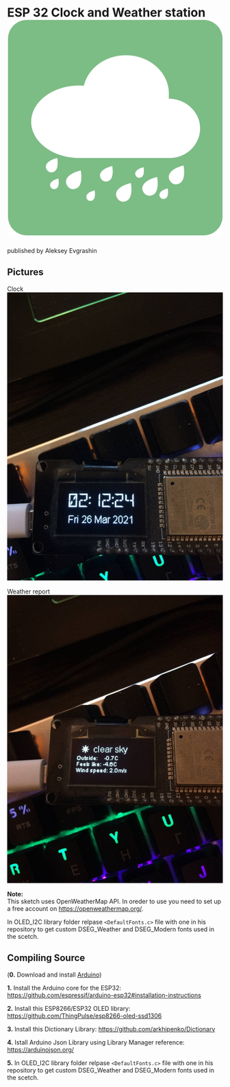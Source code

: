 # ESP 32 Clock and Weather station ![Logo](https://github.com/Evleksey/Weather-Clock-ESP32/blob/main/images/Logo.png)
published by Aleksey Evgrashin


## Pictures

Clock
![Weather Clock Board](https://github.com/Evleksey/Weather-Clock-ESP32/blob/main/images/photo1.jpg)

Weather report
![Weather Clock Board](https://github.com/Evleksey/Weather-Clock-ESP32/blob/main/images/photo2.jpg)

**Note:**  
This sketch uses OpenWeatherMap API. In oreder to use you need to set up a free account on https://openweathermap.org/.

In OLED_I2C library folder relpase `<DefaultFonts.c>` file with one in his repository to get custom DSEG_Weather and DSEG_Modern fonts used in the scetch.

## Compiling Source
(**0.** Download and install [Arduino](https://www.arduino.cc/en/Main/Software)) 

**1.** Install the Arduino core for the ESP32: https://github.com/espressif/arduino-esp32#installation-instructions  

**2.** Install this ESP8266/ESP32 OLED library: https://github.com/ThingPulse/esp8266-oled-ssd1306

**3.** Install this Dictionary Library: https://github.com/arkhipenko/Dictionary

**4.** Istall Arduino Json Library using Library Manager reference: https://arduinojson.org/

**5.** In OLED_I2C library folder relpase `<DefaultFonts.c>` file with one in his repository to get custom DSEG_Weather and DSEG_Modern fonts used in the scetch.